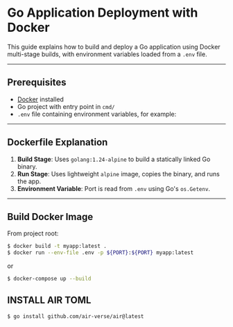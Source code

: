 # Go Application Deployment with Docker

This guide explains how to build and deploy a Go application using Docker multi-stage builds, with environment variables loaded from a `.env` file.

---

## Prerequisites

- [Docker](https://www.docker.com/) installed
- Go project with entry point in `cmd/`
- `.env` file containing environment variables, for example:


---

## Dockerfile Explanation

1. **Build Stage**: Uses `golang:1.24-alpine` to build a statically linked Go binary.
2. **Run Stage**: Uses lightweight `alpine` image, copies the binary, and runs the app.
3. **Environment Variable**: Port is read from `.env` using Go's `os.Getenv`.

---

## Build Docker Image

From project root:

```bash
$ docker build -t myapp:latest .
$ docker run --env-file .env -p ${PORT}:${PORT} myapp:latest
```

or

```bash
$ docker-compose up --build
```

## INSTALL AIR TOML

``$ go install github.com/air-verse/air@latest
``